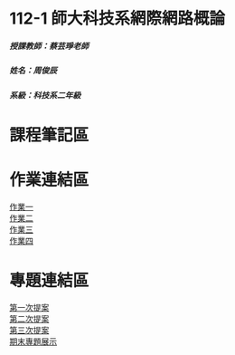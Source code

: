 # 112-1 師大科技系網際網路概論
##### 授課教師：蔡芸琤老師
##### 姓名：周俊辰
##### 系級：科技系二年級
# 課程筆記區
# 作業連結區
<a href="https://giraffe10884.github.io/my-web/">作業一</a>
<br>
<a href="https://youtu.be/gKVNGAxyNSc/">作業二</a>
<br>
<a href="https://youtu.be/29cTvhP8rnQ">作業三</a>
<br>
<a href="https://youtu.be/NpRV87qDLdQ">作業四</a>
# 專題連結區
<a href="https://www.youtube.com/watch?v=8qFFyTZUQNM">第一次提案</a>
<br>
<a href="https://www.youtube.com/watch?v=Mms9VZn_2hM">第二次提案</a>
<br>
<a href="https://youtu.be/OHv-5RNIjpM">第三次提案</a>
<br>
<a href="https://youtu.be/3p-br0iL2A8">期末專題展示</a>
